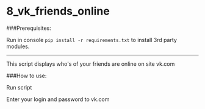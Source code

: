 # 8_vk_friends_online

###Prerequisites:

Run in console `pip install -r requirements.txt` to install 3rd party modules.

---

This script displays who's of your friends are  online on site vk.com

###How to use:

Run script

Enter  your login and password to vk.com

